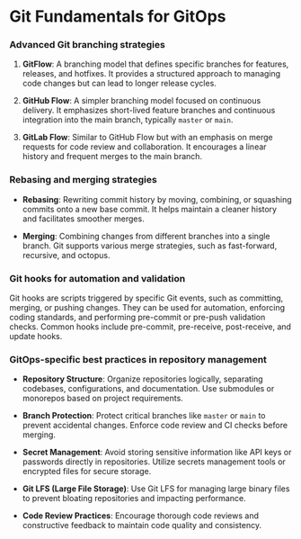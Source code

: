 # Git Fundamentals for GitOps

### Advanced Git branching strategies

1.  **GitFlow**: A branching model that defines specific branches for features, releases, and hotfixes. It provides a structured approach to managing code changes but can lead to longer release cycles.

2.  **GitHub Flow**: A simpler branching model focused on continuous delivery. It emphasizes short-lived feature branches and continuous integration into the main branch, typically `master` or `main`.

3.  **GitLab Flow**: Similar to GitHub Flow but with an emphasis on merge requests for code review and collaboration. It encourages a linear history and frequent merges to the main branch.

### Rebasing and merging strategies

- **Rebasing**: Rewriting commit history by moving, combining, or squashing commits onto a new base commit. It helps maintain a cleaner history and facilitates smoother merges.

- **Merging**: Combining changes from different branches into a single branch. Git supports various merge strategies, such as fast-forward, recursive, and octopus.

### Git hooks for automation and validation

Git hooks are scripts triggered by specific Git events, such as committing, merging, or pushing changes. They can be used for automation, enforcing coding standards, and performing pre-commit or pre-push validation checks. Common hooks include pre-commit, pre-receive, post-receive, and update hooks.

### GitOps-specific best practices in repository management

- **Repository Structure**: Organize repositories logically, separating codebases, configurations, and documentation. Use submodules or monorepos based on project requirements.

- **Branch Protection**: Protect critical branches like `master` or `main` to prevent accidental changes. Enforce code review and CI checks before merging.

- **Secret Management**: Avoid storing sensitive information like API keys or passwords directly in repositories. Utilize secrets management tools or encrypted files for secure storage.

- **Git LFS (Large File Storage)**: Use Git LFS for managing large binary files to prevent bloating repositories and impacting performance.

- **Code Review Practices**: Encourage thorough code reviews and constructive feedback to maintain code quality and consistency.
